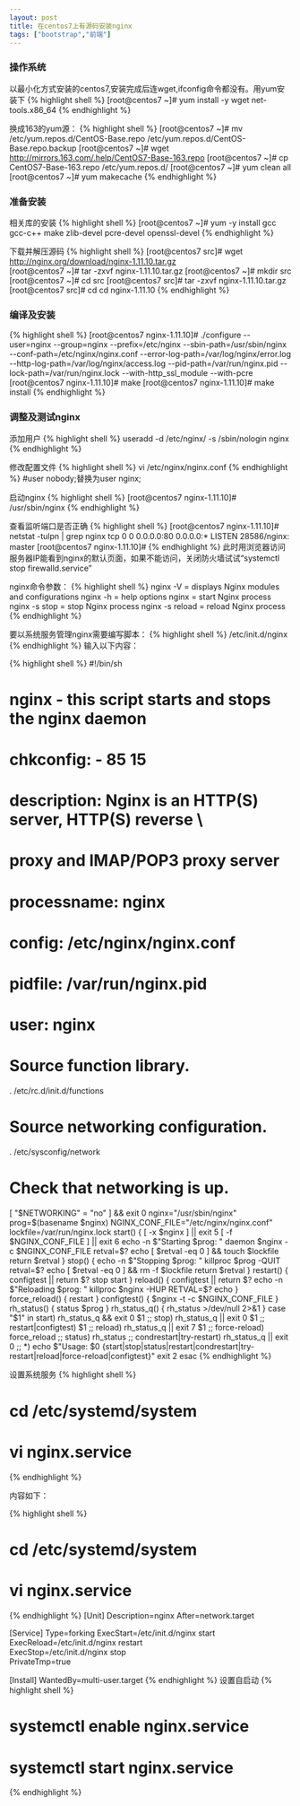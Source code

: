 ```yaml
---
layout: post
title: 在centos7上有源码安装nginx
tags: ["bootstrap","前端"]
---
```



### 操作系统

以最小化方式安装的centos7,安装完成后连wget,ifconfig命令都没有。用yum安装下
{% highlight shell %}
[root@centos7 ~]# yum install -y wget net-tools.x86_64
{% endhighlight %}

换成163的yum源：
{% highlight shell %}
[root@centos7 ~]# mv /etc/yum.repos.d/CentOS-Base.repo /etc/yum.repos.d/CentOS-Base.repo.backup
[root@centos7 ~]# wget http://mirrors.163.com/.help/CentOS7-Base-163.repo
[root@centos7 ~]# cp CentOS7-Base-163.repo /etc/yum.repos.d/
[root@centos7 ~]# yum clean all
[root@centos7 ~]# yum makecache
{% endhighlight %}

### 准备安装
相关库的安装
{% highlight shell %}
[root@centos7 ~]# yum -y install gcc gcc-c++ make zlib-devel pcre-devel openssl-devel
{% endhighlight %}

下载并解压源码
{% highlight shell %}
[root@centos7 src]#  wget http://nginx.org/download/nginx-1.11.10.tar.gz  
[root@centos7 ~]# tar -zxvf nginx-1.11.10.tar.gz 
[root@centos7 ~]# mkdir src
[root@centos7 ~]# cd src
[root@centos7 src]# tar -zxvf nginx-1.11.10.tar.gz 
[root@centos7 src]# cd  cd nginx-1.11.10
{% endhighlight %}

### 编译及安装

{% highlight shell %}
[root@centos7 nginx-1.11.10]#  ./configure --user=nginx --group=nginx --prefix=/etc/nginx --sbin-path=/usr/sbin/nginx --conf-path=/etc/nginx/nginx.conf --error-log-path=/var/log/nginx/error.log --http-log-path=/var/log/nginx/access.log --pid-path=/var/run/nginx.pid --lock-path=/var/run/nginx.lock --with-http_ssl_module --with-pcre
[root@centos7 nginx-1.11.10]# make
[root@centos7 nginx-1.11.10]# make install
{% endhighlight %}


### 调整及测试nginx

添加用户
{% highlight shell %}
 useradd -d /etc/nginx/ -s /sbin/nologin nginx
{% endhighlight %}

修改配置文件
{% highlight shell %}
vi /etc/nginx/nginx.conf
{% endhighlight %}
#user  nobody;替换为user nginx;

启动nginx
{% highlight shell %}
[root@centos7 nginx-1.11.10]# /usr/sbin/nginx
{% endhighlight %}

查看监听端口是否正确
{% highlight shell %}
[root@centos7 nginx-1.11.10]# netstat -tulpn | grep nginx
tcp        0      0 0.0.0.0:80              0.0.0.0:*               LISTEN      28586/nginx: master 
[root@centos7 nginx-1.11.10]# 
{% endhighlight %}
此时用浏览器访问服务器IP能看到nginx的默认页面，如果不能访问，关闭防火墙试试“systemctl stop firewalld.service”

nginx命令参数：
{% highlight shell %}
nginx -V = displays Nginx modules and configurations
nginx -h = help options
nginx = start Nginx process
nginx -s stop = stop Nginx process
nginx -s reload = reload Nginx process
{% endhighlight %}

要以系统服务管理nginx需要编写脚本：
{% highlight shell %}
/etc/init.d/nginx
{% endhighlight %}
输入以下内容：

{% highlight shell %}
#!/bin/sh
#
# nginx - this script starts and stops the nginx daemon
#
# chkconfig:   - 85 15
# description:  Nginx is an HTTP(S) server, HTTP(S) reverse \
#               proxy and IMAP/POP3 proxy server
# processname: nginx
# config:      /etc/nginx/nginx.conf
# pidfile:     /var/run/nginx.pid
# user:        nginx
# Source function library.
. /etc/rc.d/init.d/functions
# Source networking configuration.
. /etc/sysconfig/network
# Check that networking is up.
[ "$NETWORKING" = "no" ] && exit 0
nginx="/usr/sbin/nginx"
prog=$(basename $nginx)
NGINX_CONF_FILE="/etc/nginx/nginx.conf"
lockfile=/var/run/nginx.lock
start() {
[ -x $nginx ] || exit 5
[ -f $NGINX_CONF_FILE ] || exit 6
echo -n $"Starting $prog: "
daemon $nginx -c $NGINX_CONF_FILE
retval=$?
echo
[ $retval -eq 0 ] && touch $lockfile
return $retval
}
stop() {
echo -n $"Stopping $prog: "
killproc $prog -QUIT
retval=$?
echo
[ $retval -eq 0 ] && rm -f $lockfile
return $retval
}
restart() {
configtest || return $?
stop
start
}
reload() {
configtest || return $?
echo -n $"Reloading $prog: "
killproc $nginx -HUP
RETVAL=$?
echo
}
force_reload() {
restart
}
configtest() {
$nginx -t -c $NGINX_CONF_FILE
}
rh_status() {
status $prog
}
rh_status_q() {
rh_status >/dev/null 2>&1
}
case "$1" in
start)
rh_status_q && exit 0
$1
;;
stop)
rh_status_q || exit 0
$1
;;
restart|configtest)
$1
;;
reload)
rh_status_q || exit 7
$1
;;
force-reload)
force_reload
;;
status)
rh_status
;;
condrestart|try-restart)
rh_status_q || exit 0
;;
*)
echo $"Usage: $0 {start|stop|status|restart|condrestart|try-restart|reload|force-reload|configtest}"
exit 2
esac
{% endhighlight %}

设置系统服务
{% highlight shell %}
# cd /etc/systemd/system
# vi nginx.service
{% endhighlight %}

内容如下：

{% highlight shell %}
# cd /etc/systemd/system
# vi nginx.service
{% endhighlight %}
[Unit]
Description=nginx 
After=network.target 
  
[Service] 
Type=forking 
ExecStart=/etc/init.d/nginx start        
ExecReload=/etc/init.d/nginx restart        
ExecStop=/etc/init.d/nginx  stop        
PrivateTmp=true 
  
[Install] 
WantedBy=multi-user.target
{% endhighlight %}
设置自启动
{% highlight shell %}
# systemctl enable nginx.service
# systemctl start nginx.service
{% endhighlight %}